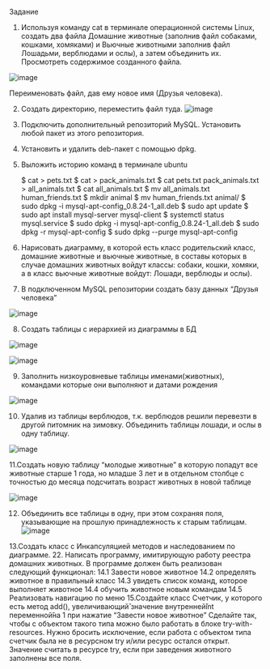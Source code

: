 Задание
1. Используя команду cat в терминале операционной системы Linux, создать
два файла Домашние животные (заполнив файл собаками, кошками,
хомяками) и Вьючные животными заполнив файл Лошадьми, верблюдами и
ослы), а затем объединить их. Просмотреть содержимое созданного файла.

![image](https://github.com/user-attachments/assets/19af1a30-9d4d-4a98-a860-95306151bd76)

Переименовать файл, дав ему новое имя (Друзья человека).

2. Создать директорию, переместить файл туда.
![image](https://github.com/user-attachments/assets/a4431577-79dc-4459-af90-19ba60fa7132)
3. Подключить дополнительный репозиторий MySQL. Установить любой пакет
из этого репозитория.
4. Установить и удалить deb-пакет с помощью dpkg.
5. Выложить историю команд в терминале ubuntu

      $ cat > pets.txt
      $ cat > pack_animals.txt
      $ cat pets.txt pack_animals.txt > all_animals.txt
      $ cat all_animals.txt
      $ mv all_animals.txt human_friends.txt
      $ mkdir animal
      $ mv human_friends.txt animal/
      $ sudo dpkg -i mysql-apt-config_0.8.24-1_all.deb
      $ sudo apt update
      $ sudo apt install mysql-server mysql-client
      $ systemctl status mysql.service
      $ sudo dpkg -i mysql-apt-config_0.8.24-1_all.deb
      $ sudo dpkg -r mysql-apt-config
      $ sudo dpkg --purge mysql-apt-config
  
6. Нарисовать диаграмму, в которой есть класс родительский класс, домашние
животные и вьючные животные, в составы которых в случае домашних
животных войдут классы: собаки, кошки, хомяки, а в класс вьючные животные
войдут: Лошади, верблюды и ослы).




7. В подключенном MySQL репозитории создать базу данных “Друзья
человека”

![image](https://github.com/user-attachments/assets/57f4aa7a-c50a-4a2b-849d-8130b1f154c5)


8. Создать таблицы с иерархией из диаграммы в БД
    
 ![image](https://github.com/user-attachments/assets/89b70327-69f6-4914-bd38-9827e00b65fb)
 
 ![image](https://github.com/user-attachments/assets/28a16b60-4565-47a2-a863-005d13d9ef30)
  

9. Заполнить низкоуровневые таблицы именами(животных), командами
которые они выполняют и датами рождения

![image](https://github.com/user-attachments/assets/2e7985c4-3a9e-4e27-8e31-c939b5d21a1e)

10. Удалив из таблицы верблюдов, т.к. верблюдов решили перевезти в другой
питомник на зимовку. Объединить таблицы лошади, и ослы в одну таблицу.

![image](https://github.com/user-attachments/assets/0475200c-b961-4bf3-8b0a-072d3f0f9f30)

11.Создать новую таблицу “молодые животные” в которую попадут все
животные старше 1 года, но младше 3 лет и в отдельном столбце с точностью
до месяца подсчитать возраст животных в новой таблице

![image](https://github.com/user-attachments/assets/7774ea48-bc3c-4f7d-8156-af6434d57383)

12. Объединить все таблицы в одну, при этом сохраняя поля, указывающие на
прошлую принадлежность к старым таблицам.
![image](https://github.com/user-attachments/assets/2e83d4f2-980d-4ff5-a046-ce5fbc08f11f)

13.Создать класс с Инкапсуляцией методов и наследованием по диаграмме.
22. Написать программу, имитирующую работу реестра домашних животных.
В программе должен быть реализован следующий функционал:
14.1 Завести новое животное
14.2 определять животное в правильный класс
14.3 увидеть список команд, которое выполняет животное
14.4 обучить животное новым командам
14.5 Реализовать навигацию по меню
15.Создайте класс Счетчик, у которого есть метод add(), увеличивающий̆
значение внутренней̆int переменной̆на 1 при нажатие “Завести новое
животное” Сделайте так, чтобы с объектом такого типа можно было работать в
блоке try-with-resources. Нужно бросить исключение, если работа с объектом
типа счетчик была не в ресурсном try и/или ресурс остался открыт. Значение
считать в ресурсе try, если при заведения животного заполнены все поля.
